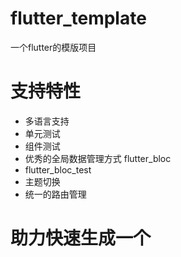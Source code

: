 # flutter_template

一个flutter的模版项目

# 支持特性

- 多语言支持
- 单元测试
- 组件测试
- 优秀的全局数据管理方式 flutter_bloc
- flutter_bloc_test
- 主题切换
- 统一的路由管理

# 助力快速生成一个
